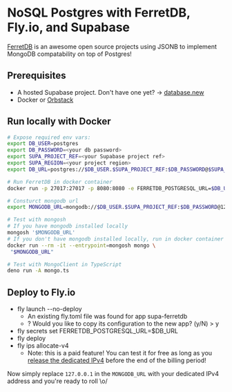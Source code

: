 # NoSQL Postgres with FerretDB, Fly.io, and Supabase

[FerretDB](https://www.ferretdb.com/) is an awesome open source projects using JSONB to implement MongoDB compatability on top of Postgres!

## Prerequisites

- A hosted Supabase project. Don't have one yet? -> [database.new](https://database.new)
- Docker or [Orbstack](https://orbstack.dev/)

## Run locally with Docker

```bash
# Expose required env vars:
export DB_USER=postgres
export DB_PASSWORD=<your db password>
export SUPA_PROJECT_REF=<your Supabase project ref>
export SUPA_REGION=<your project region>
export DB_URL=postgres://$DB_USER.$SUPA_PROJECT_REF:$DB_PASSWORD@$SUPA_REGION.pooler.supabase.com:5432/postgres

# Run FerretDB in docker container
docker run -p 27017:27017 -p 8080:8080 -e FERRETDB_POSTGRESQL_URL=$DB_URL ghcr.io/ferretdb/ferretdb

# Consturct mongodb url
export MONGODB_URL=mongodb://$DB_USER.$SUPA_PROJECT_REF:$DB_PASSWORD@127.0.0.1:27017/ferretdb?authMechanism=PLAIN

# Test with mongosh
# If you have mongodb installed locally
mongosh '$MONGODB_URL'
# If you don't have mongodb installed locally, run in docker container
docker run --rm -it --entrypoint=mongosh mongo \
 "$MONGODB_URL"

# Test with MongoClient in TypeScript
deno run -A mongo.ts
```

## Deploy to Fly.io

- fly launch --no-deploy
  - An existing fly.toml file was found for app supa-ferretdb
  - ? Would you like to copy its configuration to the new app? (y/N) > y
- fly secrets set FERRETDB_POSTGRESQL_URL=$DB_URL
- fly deploy
- fly ips allocate-v4
  - Note: this is a paid feature! You can test it for free as long as you [release the dedicated IPv4](https://community.fly.io/t/we-are-going-to-start-charging-for-dedicated-ipv4-in-january-1st/15970#how-not-to-be-billed-2) before the end of the billing period!

Now simply replace `127.0.0.1` in the `MONGODB_URL` with your dedicated IPv4 address and you're ready to roll \o/
